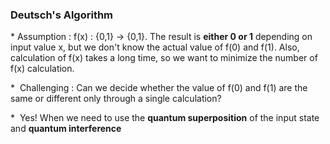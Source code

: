 ### Deutsch's Algorithm

*&nbsp;Assumption : f(x) : {0,1} -> {0,1}. The result is **either 0 or 1** depending on input value x, but we don't know the actual value of f(0) and f(1). Also, calculation of f(x) takes a long time, so we want to minimize the number of f(x) calculation.

*&nbsp; Challenging : Can we decide whether the value of f(0) and f(1) are the same or different only through a single calculation?

*&nbsp; Yes! When we need to use the **quantum superposition** of the input state and **quantum interference**




